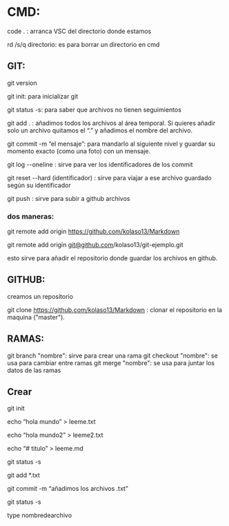 # CMD:
code . : arranca VSC del directorio donde estamos 

rd /s/q directorio: es para borrar un directorio en cmd


## GIT:
git version

git init: para inicializar git

git status -s: para saber que archivos no tienen seguimientos

git add . : añadimos todos los archivos al área temporal. Si quieres añadir solo un archivo quitamos el “.” y añadimos el nombre del archivo.

git commit -m “el mensaje”: para mandarlo al siguiente nivel y guardar su momento exacto (como una foto) con un mensaje.

git log --oneline : sirve para ver los identificadores de los commit

git reset --hard (identificador) : sirve para viajar a ese archivo guardado según su identificador

git push : sirve para subir a github archivos

### dos maneras:
git remote add origin https://github.com/kolaso13/Markdown

git remote add origin git@github.com/kolaso13/git-ejemplo.git 
  
esto sirve para añadir el repositorio donde guardar los archivos en github.


## GITHUB:
creamos un repositorio


git clone https://github.com/kolaso13/Markdown : clonar el repositorio en la maquina ("master").

## RAMAS:
git branch "nombre": sirve para crear una rama
git checkout "nombre": se usa para cambiar entre ramas
git merge "nombre": se usa para juntar los datos de las ramas



## Crear
git init

echo “hola mundo” > leeme.txt

echo “hola mundo2” > leeme2.txt

echo “# titulo” > leeme.md

git status -s

git add *.txt

git commit -m “añadimos los archivos .txt”

git status -s

type nombredearchivo
